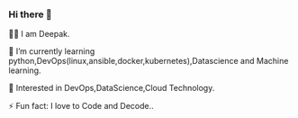 ### Hi there 👋
👨‍💻  I am Deepak.

🌱 I’m currently learning python,DevOps(linux,ansible,docker,kubernetes),Datascience and Machine learning.

💬 Interested in DevOps,DataScience,Cloud Technology.

⚡ Fun fact: I love to Code and Decode..
